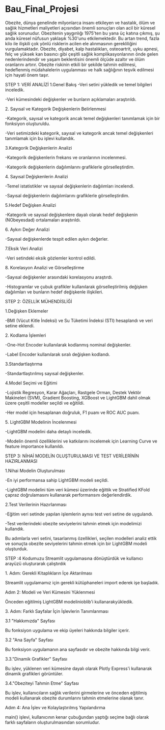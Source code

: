 # Bau_Final_Projesi

Obezite, dünya genelinde milyonlarca insanı etkileyen ve hastalık, ölüm ve sağlık hizmetleri maliyetleri açısından önemli sonuçları olan acil bir küresel sağlık sorunudur. Obezitenin yaygınlığı 1975'ten bu yana üç katına çıkmış, şu anda küresel nüfusun yaklaşık %30'unu etkilemektedir. Bu artan trend, fazla kilo ile ilişkili çok yönlü risklerin acilen ele alınmasının gerekliliğini vurgulamaktadır. Obezite, diyabet, kalp hastalıkları, osteoartrit, uyku apnesi, felç ve yüksek kan basıncı gibi çeşitli sağlık komplikasyonlarının önde gelen nedenlerindendir ve yaşam beklentisini önemli ölçüde azaltır ve ölüm oranlarını artırır. Obezite riskinin etkili bir şekilde tahmin edilmesi, hedeflenmiş müdahalelerin uygulanması ve halk sağlığının teşvik edilmesi için hayati önem taşır.

STEP 1: VERİ ANALİZİ
1.Genel Bakış
-Veri setini yükledik ve temel bilgileri inceledik.

-Veri kümesindeki değişkenler ve bunların açıklamaları araştırıldı.

2.⁠ ⁠Sayısal ve Kategorik Değişkenlerin Belirlenmesi

-Kategorik, sayısal ve kategorik ancak temel değişkenleri tanımlamak için bir fonksiyon oluşturuldu.

-Veri setimizdeki kategorik, sayısal ve kategorik ancak temel değişkenleri tanımlamak için bu işlevi kullandık.

3.Kategorik Değişkenlerin Analizi

-Kategorik değişkenlerin frekans ve oranlarının incelenmesi.

-Kategorik değişkenlerin dağılımlarını grafiklerle görselleştirdim.

4.⁠ ⁠Sayısal Değişkenlerin Analizi

-Temel istatistikler ve sayısal değişkenlerin dağılımları incelendi.

-Sayısal değişkenlerin dağılımlarını grafiklerle görselleştirdim.

5.Hedef Değişken Analizi

-Kategorik ve sayısal değişkenlere dayalı olarak hedef değişkenin (NObeyesdad) ortalamaları araştırıldı.

6.⁠ ⁠Aykırı Değer Analizi

-Sayısal değişkenlerde tespit edilen aykırı değerler.

7.Eksik Veri Analizi

-Veri setindeki eksik gözlemler kontrol edildi.

8.⁠ ⁠Korelasyon Analizi ve Görselleştirme

-Sayısal değişkenler arasındaki korelasyonu araştırdı.

-Histogramlar ve çubuk grafikler kullanılarak görselleştirilmiş değişken dağılımları ve bunların hedef değişkenle ilişkileri.



STEP 2: ÖZELLİK MÜHENDİSLİĞİ

1.Değişken Eklemeler

-BMI (Vücut Kitle İndeksi) ve Su Tüketimi İndeksi (STI) hesaplandı ve veri setine eklendi.

2.⁠ ⁠Kodlama İşlemleri

-One-Hot Encoder kullanılarak kodlanmış nominal değişkenler.

-Label Encoder kullanılarak sıralı değişken kodlandı.

3.Standartlaştırma

-Standartlaştırılmış sayısal değişkenler.

4.Model Seçimi ve Eğitimi

-Lojistik Regresyon, Karar Ağaçları, Rastgele Orman, Destek Vektör Makineleri (SVM), Gradient Boosting, XGBoost ve LightGBM dahil olmak üzere çeşitli modeller seçildi ve eğitildi.

-Her model için hesaplanan doğruluk, F1 puanı ve ROC AUC puanı.

5.⁠ ⁠LightGBM Modelinin İncelenmesi

-LightGBM modelini daha detaylı inceledik.

-Modelin önemli özelliklerini ve katkılarını incelemek için Learning Curve ve feature importance kullanıldı.



STEP 3: NİHAİ MODELİN OLUŞTURULMASI VE TEST VERİLERİNİN HAZIRLANMASI

1.Nihai Modelin Oluşturulması

-En iyi performansa sahip LightGBM modeli seçildi.

-LightGBM modelini tüm veri kümesi üzerinde eğittik ve Stratified KFold çapraz doğrulamasını kullanarak performansını değerlendirdik.

2.Test Verilerinin Hazırlanması

-Eğitim veri setinde yapılan işlemlerin aynısı test veri setine de uygulandı.

-Test verilerindeki obezite seviyelerini tahmin etmek için modelimizi kullandık.



Bu adımlarla veri setini, tasarlanmış özellikleri, seçilen modelleri analiz ettik ve sonuçta obezite seviyelerini tahmin etmek için bir LightGBM modeli oluşturduk.



STEP :4 Kodumuzu Streamlit uygulamasına dönüştürdük ve kullanıcı arayüzü oluşturarak çalıştırdık



1.⁠ ⁠Adım: Gerekli Kitaplıkların İçe Aktarılması

Streamlit uygulamamız için gerekli kütüphaneleri import ederek işe başladık.



Adım 2: Modeli ve Veri Kümesini Yüklenmesi

Önceden eğitilmiş LightGBM modelinioblib'i kullanarakyükledik.



3.⁠ ⁠Adım: Farklı Sayfalar İçin İşlevlerin Tanımlanması

3.1 "Hakkımızda" Sayfası

Bu fonksiyon uygulama ve ekip üyeleri hakkında bilgiler içerir.

3.2 "Ana Sayfa" Sayfası

Bu fonksiyon uygulamanın ana sayfasıdır ve obezite hakkında bilgi verir.

3.3."Dinamik Grafikler" Sayfası

Bu işlev, yüklenen veri kümesine dayalı olarak Plotly Express'i kullanarak dinamik grafikleri görüntüler.

3.4."Obeziteyi Tahmin Etme" Sayfası

Bu işlev, kullanıcıların sağlık verilerini girmelerine ve önceden eğitilmiş modeli kullanarak obezite durumlarını tahmin etmelerine olanak tanır.



Adım 4: Ana İşlev ve Kolaylaştırılmış Yapılandırma

main() işlevi, kullanıcının kenar çubuğundan yaptığı seçime bağlı olarak farklı sayfaların oluşturulmasından sorumludur.


